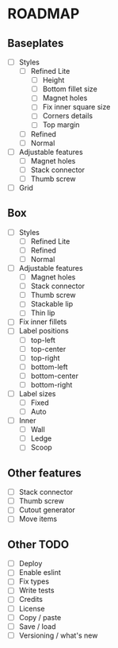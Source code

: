 # ROADMAP

## Baseplates
- [ ] Styles
  - [ ] Refined Lite
    - [ ] Height 
    - [ ] Bottom fillet size
    - [ ] Magnet holes
    - [ ] Fix inner square size
    - [ ] Corners details
    - [ ] Top margin
  - [ ] Refined
  - [ ] Normal
- [ ] Adjustable features
  - [ ] Magnet holes
  - [ ] Stack connector
  - [ ] Thumb screw
- [ ] Grid

## Box
- [ ] Styles
  - [ ] Refined Lite
  - [ ] Refined
  - [ ] Normal
- [ ] Adjustable features
  - [ ] Magnet holes
  - [ ] Stack connector
  - [ ] Thumb screw
  - [ ] Stackable lip
  - [ ] Thin lip
- [ ] Fix inner fillets
- [ ] Label positions
  - [ ] top-left
  - [ ] top-center
  - [ ] top-right
  - [ ] bottom-left
  - [ ] bottom-center
  - [ ] bottom-right
- [ ] Label sizes
  - [ ] Fixed
  - [ ] Auto
- [ ] Inner
  - [ ] Wall
  - [ ] Ledge
  - [ ] Scoop

## Other features
- [ ] Stack connector
- [ ] Thumb screw
- [ ] Cutout generator
- [ ] Move items

## Other TODO
- [ ] Deploy
- [ ] Enable eslint
- [ ] Fix types
- [ ] Write tests
- [ ] Credits
- [ ] License
- [ ] Copy / paste
- [ ] Save / load
- [ ] Versioning / what's new